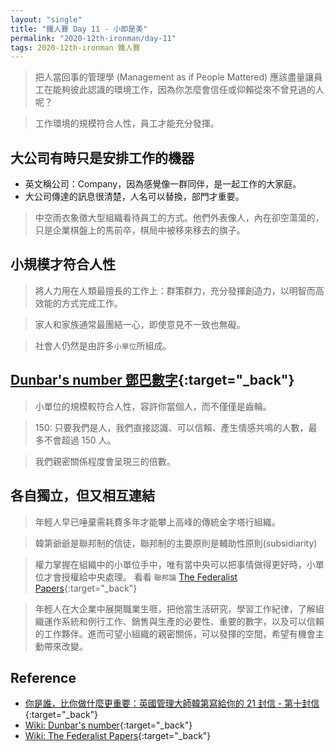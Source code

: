 ```yaml
---
layout: "single"
title: "鐵人賽 Day 11 - 小即是美"
permalink: "2020-12th-ironman/day-11"
tags: 2020-12th-ironman 鐵人賽
---
```


> 把人當回事的管理學 (Management as if People Mattered)
> 應該盡量讓員工在能夠彼此認識的環境工作，因為你怎麼會信任或仰賴從來不曾見過的人呢？

> 工作環境的規模符合人性，員工才能充分發揮。

## 大公司有時只是安排工作的機器

- 英文稱公司：Company，因為感覺像一群同伴，是一起工作的大家庭。
- 大公司傳達的訊息很清楚，人名可以替換，部門才重要。

> 中空雨衣象徵大型組織看待員工的方式。他們外表像人，內在卻空蕩蕩的，只是企業棋盤上的馬前卒，棋局中被移來移去的旗子。

## 小規模才符合人性

> 將人力用在人類最擅長的工作上：群策群力，充分發揮創造力，以明智而高效能的方式完成工作。

> 家人和家族通常最團結一心，即使意見不一致也無礙。

> 社會人仍然是由許多`小單位`所組成。

## [Dunbar's number 鄧巴數字](https://en.wikipedia.org/wiki/Dunbar%27s_number){:target="\_back"}

> 小單位的規模較符合人性，容許你當個人，而不僅僅是齒輪。

> 150: 只要我們是人，我們直接認識、可以信賴、產生情感共鳴的人數，最多不會超過 150 人。

> 我們親密關係程度會呈現三的倍數。

## 各自獨立，但又相互連結

> 年輕人早已唾棄需耗費多年才能攀上高峰的傳統金字塔行組織。

> 韓第爺爺是聯邦制的信徒，聯邦制的主要原則是輔助性原則(subsidiarity)

> 權力掌握在組織中的小單位手中，唯有當中央可以把事情做得更好時，小單位才會授權給中央處理。
> 看看 `聯邦論` [The Federalist Papers](https://en.wikipedia.org/wiki/The_Federalist_Papers){:target="\_back"}

> 年輕人在大企業中展開職業生啀，把他當生活研究，學習工作紀律，了解組織運作系統和例行工作、銷售與生產的必要性、重要的數字，以及可以信賴的工作夥伴。進而可望小組織的親密關係，可以發揮的空間，希望有機會主動帶來改變。

## Reference

- [你是誰，比你做什麼更重要：英國管理大師韓第寫給你的 21 封信 - 第十封信](https://www.books.com.tw/products/0010862692){:target="\_back"}
- [Wiki: Dunbar's number](https://en.wikipedia.org/wiki/Dunbar%27s_number){:target="\_back"}
- [Wiki: The Federalist Papers](https://en.wikipedia.org/wiki/The_Federalist_Papers){:target="\_back"}
